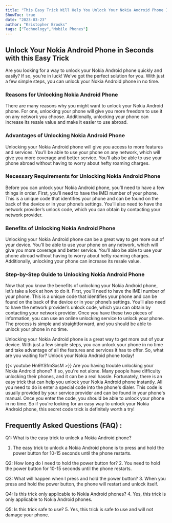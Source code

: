 ```yaml
---
title: "This Easy Trick Will Help You Unlock Your Nokia Android Phone Instantly!"
ShowToc: true 
date: "2023-03-23"
author: "Kristopher Brooks" 
tags: ["Technology","Mobile Phones"]
---
```

## Unlock Your Nokia Android Phone in Seconds with this Easy Trick

Are you looking for a way to unlock your Nokia Android phone quickly and easily? If so, you’re in luck! We’ve got the perfect solution for you. With just a few simple steps, you can unlock your Nokia Android phone in no time.

### Reasons for Unlocking Nokia Android Phone 

There are many reasons why you might want to unlock your Nokia Android phone. For one, unlocking your phone will give you more freedom to use it on any network you choose. Additionally, unlocking your phone can increase its resale value and make it easier to use abroad.

### Advantages of Unlocking Nokia Android Phone 

Unlocking your Nokia Android phone will give you access to more features and services. You’ll be able to use your phone on any network, which will give you more coverage and better service. You’ll also be able to use your phone abroad without having to worry about hefty roaming charges.

### Necessary Requirements for Unlocking Nokia Android Phone 

Before you can unlock your Nokia Android phone, you’ll need to have a few things in order. First, you’ll need to have the IMEI number of your phone. This is a unique code that identifies your phone and can be found on the back of the device or in your phone’s settings. You’ll also need to have the network provider’s unlock code, which you can obtain by contacting your network provider.

### Benefits of Unlocking Nokia Android Phone 

Unlocking your Nokia Android phone can be a great way to get more out of your device. You’ll be able to use your phone on any network, which will give you more coverage and better service. You’ll also be able to use your phone abroad without having to worry about hefty roaming charges. Additionally, unlocking your phone can increase its resale value. 

### Step-by-Step Guide to Unlocking Nokia Android Phone 

Now that you know the benefits of unlocking your Nokia Android phone, let’s take a look at how to do it. First, you’ll need to have the IMEI number of your phone. This is a unique code that identifies your phone and can be found on the back of the device or in your phone’s settings. You’ll also need to have the network provider’s unlock code, which you can obtain by contacting your network provider. Once you have these two pieces of information, you can use an online unlocking service to unlock your phone. The process is simple and straightforward, and you should be able to unlock your phone in no time. 

Unlocking your Nokia Android phone is a great way to get more out of your device. With just a few simple steps, you can unlock your phone in no time and take advantage of all the features and services it has to offer. So, what are you waiting for? Unlock your Nokia Android phone today!

{{< youtube Hn9YSfmSxsM >}} 
Are you having trouble unlocking your Nokia Android phone? If so, you're not alone. Many people have difficulty unlocking their phones, and it can be a real hassle. Fortunately, there is an easy trick that can help you unlock your Nokia Android phone instantly. All you need to do is enter a special code into the phone's dialer. This code is usually provided by your service provider and can be found in your phone's manual. Once you enter the code, you should be able to unlock your phone in no time. So if you're looking for an easy way to unlock your Nokia Android phone, this secret code trick is definitely worth a try!

## Frequently Asked Questions (FAQ) :
Q1: What is the easy trick to unlock a Nokia Android phone?
1. The easy trick to unlock a Nokia Android phone is to press and hold the power button for 10-15 seconds until the phone restarts.

Q2: How long do I need to hold the power button for?
2. You need to hold the power button for 10-15 seconds until the phone restarts.

Q3: What will happen when I press and hold the power button?
3. When you press and hold the power button, the phone will restart and unlock itself.

Q4: Is this trick only applicable to Nokia Android phones?
4. Yes, this trick is only applicable to Nokia Android phones.

Q5: Is this trick safe to use?
5. Yes, this trick is safe to use and will not damage your phone.


